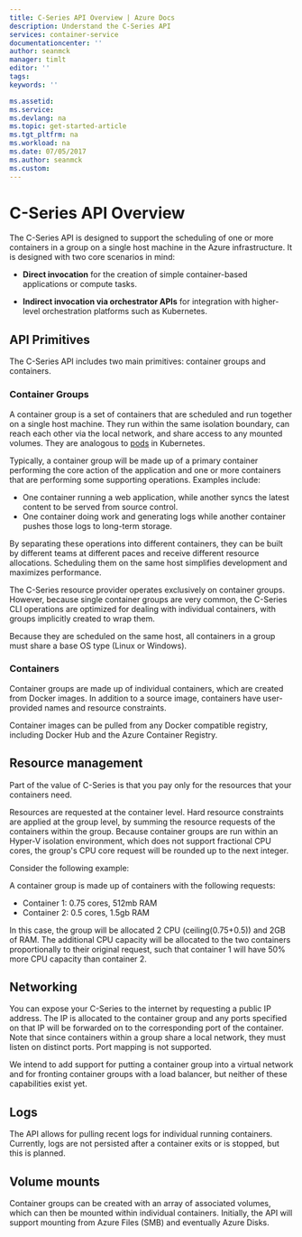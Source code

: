 ```yaml
---
title: C-Series API Overview | Azure Docs
description: Understand the C-Series API
services: container-service
documentationcenter: ''
author: seanmck
manager: timlt
editor: ''
tags: 
keywords: ''

ms.assetid: 
ms.service: 
ms.devlang: na
ms.topic: get-started-article
ms.tgt_pltfrm: na
ms.workload: na
ms.date: 07/05/2017
ms.author: seanmck
ms.custom: 
---
```


# C-Series API Overview

The C-Series API is designed to support the scheduling of one or more containers in a group on a single host machine in the Azure infrastructure. It is designed with two core scenarios in mind:

- **Direct invocation** for the creation of simple container-based applications or compute tasks.

- **Indirect invocation via orchestrator APIs** for integration with higher-level orchestration platforms such as Kubernetes.

## API Primitives 

The C-Series API includes two main primitives: container groups and containers.

### Container Groups

A container group is a set of containers that are scheduled and run together on a single host machine. They run within the same isolation boundary, can reach each other via the local network, and share access to any mounted volumes. They are analogous to [pods][k8s-pod] in Kubernetes.

Typically, a container group will be made up of a primary container performing the core action of the application and one or more containers that are performing some supporting operations. Examples include:

- One container running a web application, while another syncs the latest content to be served from source control.
- One container doing work and generating logs while another container pushes those logs to long-term storage.

By separating these operations into different containers, they can be built by different teams at different paces and receive different resource allocations. Scheduling them on the same host simplifies development and maximizes performance.

The C-Series resource provider operates exclusively on container groups. However, because single container groups are very common, the C-Series CLI operations are optimized for dealing with individual containers, with groups implicitly created to wrap them.

Because they are scheduled on the same host, all containers in a group must share a base OS type (Linux or Windows). 

### Containers

Container groups are made up of individual containers, which are created from Docker images. In addition to a source image, containers have user-provided names and resource constraints.

Container images can be pulled from any Docker compatible registry, including Docker Hub and the Azure Container Registry.

## Resource management

Part of the value of C-Series is that you pay only for the resources that your containers need. 

Resources are requested at the container level. Hard resource constraints are applied at the group level, by summing the resource requests of the containers within the group. Because container groups are run within an Hyper-V isolation environment, which does not support fractional CPU cores, the group's CPU core request will be rounded up to the next integer.

Consider the following example:

A container group is made up of containers with the following requests:

- Container 1: 0.75 cores, 512mb RAM
- Container 2: 0.5 cores, 1.5gb RAM

In this case, the group will be allocated 2 CPU (ceiling(0.75+0.5)) and 2GB of RAM. The additional CPU capacity will be allocated to the two containers proportionally to their original request, such that container 1 will have 50% more CPU capacity than container 2.

## Networking

You can expose your C-Series to the internet by requesting a public IP address. The IP is allocated to the container group and any ports specified on that IP will be forwarded on to the corresponding port of the container. Note that since containers within a group share a local network, they must listen on distinct ports. Port mapping is not supported.

We intend to add support for putting a container group into a virtual network and for fronting container groups with a load balancer, but neither of these capabilities exist yet.

## Logs

The API allows for pulling recent logs for individual running containers. Currently, logs are not persisted after a container exits or is stopped, but this is planned.

## Volume mounts

Container groups can be created with an array of associated volumes, which can then be mounted within individual containers. Initially, the API will support mounting from Azure Files (SMB) and eventually Azure Disks.

<!-- Links -->

[k8s-pod]: https://kubernetes.io/docs/concepts/workloads/pods/pod/